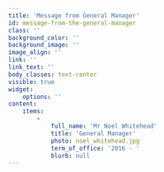 ```yaml
---
title: 'Message from General Manager'
id: message-from-the-general-manager
class: ''
background_color: ''
background_image: ''
image_align: ''
link: ''
link_text: ''
body_classes: text-center
visible: true
widget:
    options: ''
content:
    items:
        -
            full_name: 'Mr Noel Whitehead'
            title: 'General Manager'
            photo: noel_whitehead.jpg
            term_of_office: '2016 - '
            blurb: null
---
```


